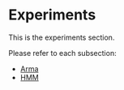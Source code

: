 # Experiments

This is the experiments section.

Please refer to each subsection:

- [Arma](arma/README.md)
- [HMM](hmm/README.md)